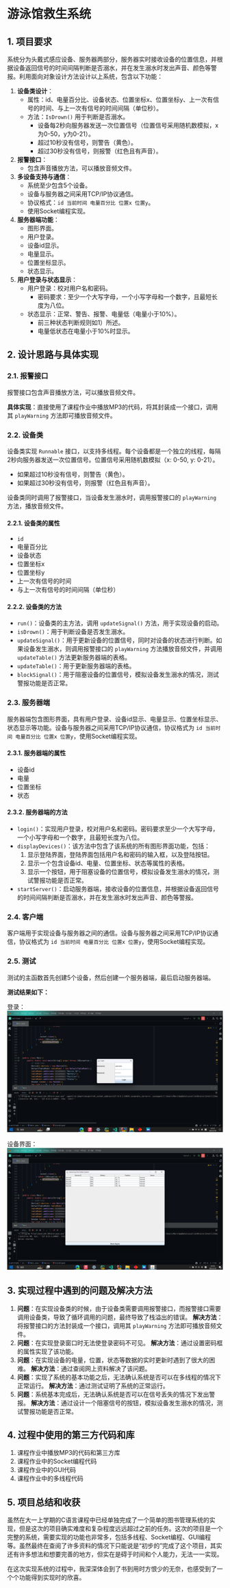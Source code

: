 # 游泳馆救生系统

## 1. 项目要求

系统分为头戴式感应设备、服务器两部分，服务器实时接收设备的位置信息，并根据设备返回信号的时间间隔判断是否溺水，并在发生溺水时发出声音、颜色等警报。利用面向对象设计方法设计以上系统，包含以下功能：

1.  **设备类设计**：
    *   属性：id、电量百分比、设备状态、位置坐标x、位置坐标y、上一次有信号的时间、与上一次有信号的时间间隔（单位秒）。
    *   方法：`IsDrown()` 用于判断是否溺水。
        *   设备每2秒向服务器发送一次位置信号（位置信号采用随机数模拟，x为0-50，y为0-21）。
        *   超过10秒没有信号，则警告（黄色）。
        *   超过30秒没有信号，则报警（红色且有声音）。
2.  **报警接口**：
    *   包含声音播放方法，可以播放音频文件。
3.  **多设备支持与通信**：
    *   系统至少包含5个设备。
    *   设备与服务器之间采用TCP/IP协议通信。
    *   协议格式：`id 当前时间 电量百分比 位置x 位置y`。
    *   使用Socket编程实现。
4.  **服务器端功能**：
    *   图形界面。
    *   用户登录。
    *   设备id显示。
    *   电量显示。
    *   位置坐标显示。
    *   状态显示。
5.  **用户登录与状态显示**：
    *   用户登录：校对用户名和密码。
        *   密码要求：至少一个大写字母，一个小写字母和一个数字，且最短长度为八位。
    *   状态显示：正常、警告、报警、电量低（电量小于10%）。
        *   前三种状态判断规则如1）所述。
        *   电量低状态在电量小于10%时显示。

## 2. 设计思路与具体实现

### 2.1. 报警接口

报警接口包含声音播放方法，可以播放音频文件。

**具体实现**：直接使用了课程作业中播放MP3的代码，将其封装成一个接口，调用其 `playWarning` 方法即可播放音频文件。

### 2.2. 设备类

设备类实现 `Runnable` 接口，以支持多线程。每个设备都是一个独立的线程，每隔2秒向服务器发送一次位置信号。位置信号采用随机数模拟（x: 0-50, y: 0-21）。

*   如果超过10秒没有信号，则警告（黄色）。
*   如果超过30秒没有信号，则报警（红色且有声音）。

设备类同时调用了报警接口，当设备发生溺水时，调用报警接口的 `playWarning` 方法，播放音频文件。

#### 2.2.1. 设备类的属性

*   `id`
*   电量百分比
*   设备状态
*   位置坐标x
*   位置坐标y
*   上一次有信号的时间
*   与上一次有信号的时间间隔（单位秒）

#### 2.2.2. 设备类的方法

*   `run()`：设备类的主方法，调用 `updateSignal()` 方法，用于实现设备的启动。
*   `isDrown()`：用于判断设备是否发生溺水。
*   `updateSignal()`：用于更新设备的位置信号，同时对设备的状态进行判断。如果设备发生溺水，则调用报警接口的 `playWarning` 方法播放音频文件，并调用 `updateTable()` 方法更新服务器端的表格。
*   `updateTable()`：用于更新服务器端的表格。
*   `blockSignal()`：用于阻塞设备的位置信号，模拟设备发生溺水的情况，测试警报功能是否正常。

### 2.3. 服务器端

服务器端包含图形界面，具有用户登录、设备id显示、电量显示、位置坐标显示、状态显示等功能。设备与服务器之间采用TCP/IP协议通信，协议格式为 `id 当前时间 电量百分比 位置x 位置y`，使用Socket编程实现。

#### 2.3.1. 服务器端的属性

*   设备id
*   电量
*   位置坐标
*   状态

#### 2.3.2. 服务器端的方法

*   `login()`：实现用户登录，校对用户名和密码。密码要求至少一个大写字母，一个小写字母和一个数字，且最短长度为八位。
*   `displayDevices()`：该方法中包含了该系统的所有图形界面功能，包括：
    1.  显示登陆界面，登陆界面包括用户名和密码的输入框，以及登陆按钮。
    2.  显示一个包含设备id、电量、位置坐标、状态等属性的表格。
    3.  显示一个按钮，用于阻塞设备的位置信号，模拟设备发生溺水的情况，测试警报功能是否正常。
*   `startServer()`：启动服务器端，接收设备的位置信息，并根据设备返回信号的时间间隔判断是否溺水，并在发生溺水时发出声音、颜色等警报。

### 2.4. 客户端

客户端用于实现设备与服务器之间的通信。设备与服务器之间采用TCP/IP协议通信，协议格式为 `id 当前时间 电量百分比 位置x 位置y`，使用Socket编程实现。

### 2.5. 测试

测试的主函数首先创建5个设备，然后创建一个服务器端，最后启动服务器端。

**测试结果如下：**

登录：
![alt text](images/1.png)

设备界面：
![alt text](images/2.png)

## 3. 实现过程中遇到的问题及解决方法

1.  **问题**：在实现设备类的时候，由于设备类需要调用报警接口，而报警接口需要调用设备类，导致了循环调用的问题，最终导致了栈溢出的错误。
    **解决方法**：将报警接口的方法封装成一个接口，调用其 `playWarning` 方法即可播放音频文件。
2.  **问题**：在实现登录窗口时无法使登录密码不可见。
    **解决方法**：通过设置密码框的属性实现了该功能。
3.  **问题**：在实现设备的电量，位置，状态等数据的实时更新时遇到了很大的困难。
    **解决方法**：通过查阅网上资料解决了该问题。
4.  **问题**：实现了系统的基本功能之后，无法确认系统是否可以在多线程的情况下正常运行。
    **解决方法**：通过测试证明了系统的正常运行。
5.  **问题**：系统基本完成后，无法确认系统是否可以在信号丢失的情况下发出警报。
    **解决方法**：通过设计一个阻塞信号的按钮，模拟设备发生溺水的情况，测试警报功能是否正常。

## 4. 过程中使用的第三方代码和库

1.  课程作业中播放MP3的代码和第三方库
2.  课程作业中的Socket编程代码
3.  课程作业中的GUI代码
4.  课程作业中的多线程代码

## 5. 项目总结和收获

虽然在大一上学期的C语言课程中已经单独完成了一个简单的图书管理系统的实现，但是这次的项目确实难度和复杂程度远远超过之前的任务。这次的项目是一个完整的系统，需要实现的功能也非常多，包括多线程、Socket编程、GUI编程等。虽然最终在查阅了许多资料的情况下只能说是“初步的”完成了这个项目，其实还有许多想法和想要完善的地方，但实在是碍于时间和个人能力，无法一一实现。

在这次实现系统的过程中，我深深体会到了书到用时方恨少的无奈，也感受到了一个个功能得到实现时的欣喜。
